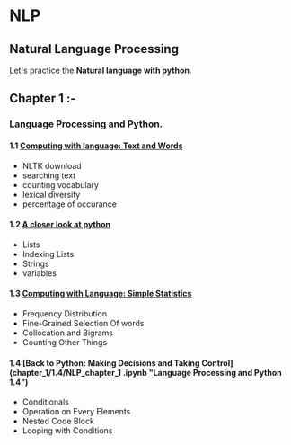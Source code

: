 # NLP
## Natural Language Processing

Let's practice the **Natural language with python**.

## Chapter 1 :-  
### Language Processing and Python.
#### 1.1 [Computing with language: Text and Words](chapter_1/1.1/NLP_chapter_1.ipynb "Language Processing and Python 1.1")
* NLTK download
* searching text
* counting vocabulary
* lexical diversity
* percentage of occurance

#### 1.2 [A closer look at python](chapter_1/1.2/NLP_chapter_1.ipynb "Language Processing and Python 1.2")
* Lists
* Indexing Lists
* Strings
* variables

#### 1.3 [Computing with Language: Simple Statistics](chapter_1/1.3/NLP_chapter_1.ipynb "Language Processing and Python 1.3")
 * Frequency Distribution
 * Fine-Grained Selection Of words
 * Collocation and Bigrams
 * Counting Other Things
 #### 1.4 [Back to Python: Making Decisions and Taking Control](chapter_1/1.4/NLP_chapter_1 .ipynb "Language Processing and Python 1.4")
 * Conditionals
 * Operation on Every Elements
 * Nested Code Block
 * Looping with Conditions
 






